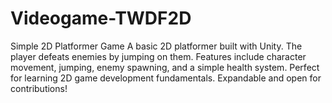 # Videogame-TWDF2D
Simple 2D Platformer Game A basic 2D platformer built with Unity. The player defeats enemies by jumping on them. Features include character movement, jumping, enemy spawning, and a simple health system. Perfect for learning 2D game development fundamentals. Expandable and open for contributions!
